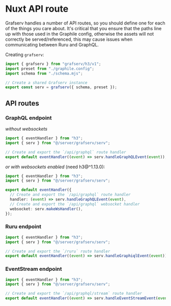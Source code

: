 # Nuxt API route

Grafserv handles a number of API routes, so you should define one for each of
the things you care about. It's critical that you ensure that the paths line up
with those used in the Graphile config, otherwise the assets will not correctly
be served/referenced, this may cause issues when communicating between Ruru
and GraphQL.

Creating `grafserv`:

```ts title="server/grafserv/serv.ts"
import { grafserv } from "grafserv/h3/v1";
import preset from "./graphile.config";
import schema from "./schema.mjs";

// Create a shared Grafserv instance
export const serv = grafserv({ schema, preset });
```

## API routes

### GraphQL endpoint

_without websockets_

```ts title="server/api/graphql.ts"
import { eventHandler } from "h3";
import { serv } from "@/server/grafserv/serv";

// Create and export the `/api/graphql` route handler
export default eventHandler((event) => serv.handleGraphQLEvent(event));
```

_or with websockets enabled_ (need h3@^1.13.0):

```ts title="server/api/graphql.ts"
import { eventHandler } from "h3";
import { serv } from "@/server/grafserv/serv";

export default eventHandler({
  // Create and export the `/api/graphql` route handler
  handler: (event) => serv.handleGraphQLEvent(event),
  // Create and export the `/api/graphql` websocket handler
  websocket: serv.makeWsHandler(),
});
```

### Ruru endpoint

```ts title="pages/routes/ruru.ts"
import { eventHandler } from "h3";
import { serv } from "@/server/grafserv/serv";

// Create and export the `/ruru` route handler
export default eventHandler((event) => serv.handleGraphiqlEvent(event));
```

### EventStream endpoint

```ts title="pages/api/graphql/stream.ts"
import { eventHandler } from "h3";
import { serv } from "@/server/grafserv/serv";

// Create and export the `/api/graphql/stream` route handler
export default eventHandler((event) => serv.handleEventStreamEvent(event));
```
